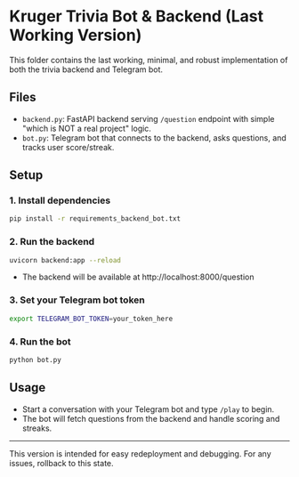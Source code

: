 # Kruger Trivia Bot & Backend (Last Working Version)

This folder contains the last working, minimal, and robust implementation of both the trivia backend and Telegram bot.

## Files
- `backend.py`: FastAPI backend serving `/question` endpoint with simple "which is NOT a real project" logic.
- `bot.py`: Telegram bot that connects to the backend, asks questions, and tracks user score/streak.

## Setup

### 1. Install dependencies
```bash
pip install -r requirements_backend_bot.txt
```

### 2. Run the backend
```bash
uvicorn backend:app --reload
```
- The backend will be available at http://localhost:8000/question

### 3. Set your Telegram bot token
```bash
export TELEGRAM_BOT_TOKEN=your_token_here
```

### 4. Run the bot
```bash
python bot.py
```

## Usage
- Start a conversation with your Telegram bot and type `/play` to begin.
- The bot will fetch questions from the backend and handle scoring and streaks.

---
This version is intended for easy redeployment and debugging. For any issues, rollback to this state.
